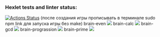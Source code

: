 ### Hexlet tests and linter status:
[![Actions Status](https://github.com/tod535/frontend-project-44/workflows/hexlet-check/badge.svg)](https://github.com/tod535/frontend-project-44/actions)
(после создания игры прописывать в терминале sudo npm link для запуска игры без make)
brain-even
<a href="https://asciinema.org/a/gM9Csy7ZWuHpPksmibcxe58Sl" target="_blank"><img src="https://asciinema.org/a/gM9Csy7ZWuHpPksmibcxe58Sl.svg" /></a>
brain-calc
<a href="https://asciinema.org/a/Ea5TdQqCJxzCLL2poKUTjw7Rr" target="_blank"><img src="https://asciinema.org/a/Ea5TdQqCJxzCLL2poKUTjw7Rr.svg" /></a>
brain-gcd
<a href="https://asciinema.org/a/hpRoI4O6DifHxmXZfeTwKtJHk" target="_blank"><img src="https://asciinema.org/a/hpRoI4O6DifHxmXZfeTwKtJHk.svg" /></a>
brain-prograssion
<a href="https://asciinema.org/a/2pqf0RJ7GvwrTUAdz5XV1MhFx" target="_blank"><img src="https://asciinema.org/a/2pqf0RJ7GvwrTUAdz5XV1MhFx.svg" /></a>
brain-prime
<a href="https://asciinema.org/a/Guga3MP4F6N7iEyBAWcbRxiK0" target="_blank"><img src="https://asciinema.org/a/Guga3MP4F6N7iEyBAWcbRxiK0.svg" /></a>